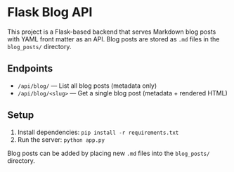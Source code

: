 # Flask Blog API

This project is a Flask-based backend that serves Markdown blog posts with YAML front matter as an API. Blog posts are stored as `.md` files in the `blog_posts/` directory.

## Endpoints
- `/api/blog/` — List all blog posts (metadata only)
- `/api/blog/<slug>` — Get a single blog post (metadata + rendered HTML)

## Setup
1. Install dependencies: `pip install -r requirements.txt`
2. Run the server: `python app.py`

Blog posts can be added by placing new `.md` files into the `blog_posts/` directory.
